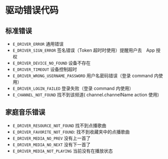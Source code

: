 # 驱动错误代码

## 标准错误

- `E_DRIVER_ERROR`  通用错误
- `E_DRIVER_SIGN_ERROR`  签名错误（Token 超时时使用）提醒用户去　App 授权
- `E_DRIVER_DEVICE_NO_FOUND`  设备不存在
- `E_DRIVER_TIMEOUT` 设备控制超时
- `E_DRIVER_WRONG_USERNAME_PASSWORD` 用户名密码错误（登录 command 内使用）
- `E_DRIVER_LOGIN_FAILED` 登录失败（登录 command 内使用）
- `E_CHANNEL_NOT_FOUND` 找不到该频道( channel.channelName action 使用)

## 家庭音乐错误

- `E_DRIVER_RESOURCE_NOT_FOUND` 找不到点播歌曲
- `E_DRIVER_FAVORITE_NOT_FOUND`: 找不到收藏夹中的点播歌曲
- `E_DRIVER_MEDIA_NO_PREV` 没有上一首了
- `E_DRIVER_MEDIA_NO_NEXT` 没有下一首了
- `E_DRIVER_MEDIA_NOT_PLAYING` 当前没有在播放状态